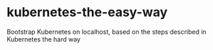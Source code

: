 # kubernetes-the-easy-way
Bootstrap Kubernetes on localhost, based on the steps described in Kubernetes the hard way
